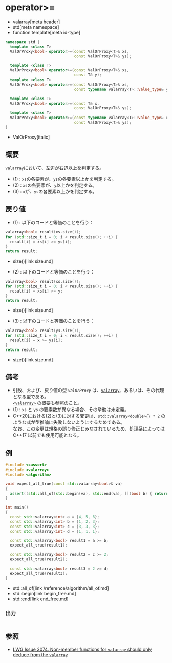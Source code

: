 # operator>=
* valarray[meta header]
* std[meta namespace]
* function template[meta id-type]

```cpp
namespace std {
  template <class T>
  ValOrProxy<bool> operator>=(const ValOrProxy<T>& xs,
                              const ValOrProxy<T>& ys);                     // (1)

  template <class T>
  ValOrProxy<bool> operator>=(const ValOrProxy<T>& xs,
                              const T& y);                                  // (2) C++17 まで
  template <class T>
  ValOrProxy<bool> operator>=(const ValOrProxy<T>& xs,
                              const typename valarray<T>::value_type& y);   // (2) C++20 から

  template <class T>
  ValOrProxy<bool> operator>=(const T& x,
                              const ValOrProxy<T>& ys);                     // (3) C++17 まで
  template <class T>
  ValOrProxy<bool> operator>=(const typename valarray<T>::value_type& x,
                              const ValOrProxy<T>& ys);                     // (3) C++20 から
}
```
* ValOrProxy[italic]

## 概要
`valarray`において、左辺が右辺以上を判定する。

- (1) : `xs`の各要素が、`ys`の各要素以上かを判定する。
- (2) : `xs`の各要素が、`y`以上かを判定する。
- (3) : `x`が、`ys`の各要素以上かを判定する。


## 戻り値
- (1) : 以下のコードと等価のことを行う：

```cpp
valarray<bool> result(xs.size());
for (std::size_t i = 0; i < result.size(); ++i) {
  result[i] = xs[i] >= ys[i];
}
return result;
```
* size()[link size.md]


- (2) : 以下のコードと等価のことを行う：

```cpp
valarray<bool> result(xs.size());
for (std::size_t i = 0; i < result.size(); ++i) {
  result[i] = xs[i] >= y;
}
return result;
```
* size()[link size.md]


- (3) : 以下のコードと等価のことを行う：

```cpp
valarray<bool> result(ys.size());
for (std::size_t i = 0; i < result.size(); ++i) {
  result[i] = x >= ys[i];
}
return result;
```
* size()[link size.md]


## 備考
- 引数、および、戻り値の型 *`ValOrProxy`* は、[`valarray`](../valarray.md)、あるいは、その代理となる型である。  
	[`<valarray>`](../../valarray.md) の概要も参照のこと。
- (1) : `xs` と `ys` の要素数が異なる場合、その挙動は未定義。
- C++20における(2)と(3)に対する変更は、`std::valarray<double>{} * 2` のような式が型推論に失敗しないようにするためである。  
	なお、この変更は規格の誤り修正とみなされているため、処理系によっては C++17 以前でも使用可能となる。


## 例
```cpp example
#include <cassert>
#include <valarray>
#include <algorithm>

void expect_all_true(const std::valarray<bool>& va)
{
  assert((std::all_of(std::begin(va), std::end(va), [](bool b) { return b; })));
}

int main()
{
  const std::valarray<int> a = {4, 5, 6};
  const std::valarray<int> b = {1, 2, 3};
  const std::valarray<int> c = {3, 3, 3};
  const std::valarray<int> d = {1, 1, 1};

  const std::valarray<bool> result1 = a >= b;
  expect_all_true(result1);

  const std::valarray<bool> result2 = c >= 2;
  expect_all_true(result2);

  const std::valarray<bool> result3 = 2 >= d;
  expect_all_true(result3);
}
```
* std::all_of[link /reference/algorithm/all_of.md]
* std::begin[link begin_free.md]
* std::end[link end_free.md]

### 出力
```
```


## 参照
- [LWG Issue 3074. Non-member functions for `valarray` should only deduce from the `valarray`](https://wg21.cmeerw.net/lwg/issue3074)
